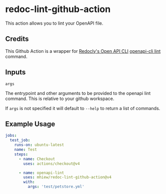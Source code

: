 # redoc-lint-github-action

This action allows you to lint your OpenAPI file. 

## Credits

This Github Action is a wrapper for [Redocly's Open API CLI](https://github.com/Redocly/openapi-cli)
[openapi-cli lint](https://redoc.ly/docs/cli/commands/#lint) command.

## Inputs
`args`

The entrypoint and other arguments to be provided to the openapi lint command.
This is relative to your github workspace.

If `args` is not specified it will default to `--help` to return a list of commands.

## Example Usage
```yaml
jobs:
  test_job:
    runs-on: ubuntu-latest
    name: Test
    steps:
      - name: Checkout
        uses: actions/checkout@v4

      - name: openapi-lint 
        uses: mhiew/redoc-lint-github-action@v4
        with:
          args: 'test/petstore.yml'
```
